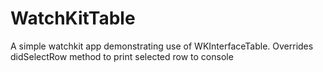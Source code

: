 # WatchKitTable

A simple watchkit app demonstrating use of WKInterfaceTable. Overrides didSelectRow method to print selected row to console
